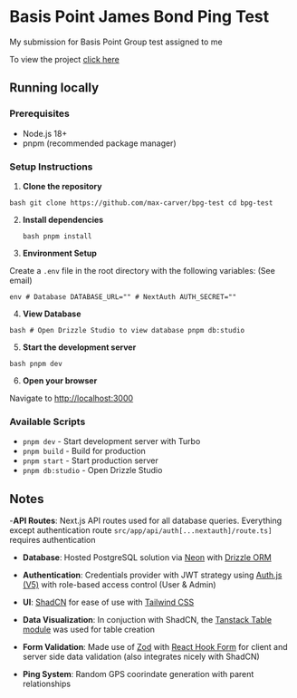 # Basis Point James Bond Ping Test

My submission for Basis Point Group test assigned to me

To view the project [click here](https://nextjs.org)

## Running locally

### Prerequisites

- Node.js 18+
- pnpm (recommended package manager)

### Setup Instructions

1. **Clone the repository**

`bash git clone https://github.com/max-carver/bpg-test cd bpg-test `

2. **Install dependencies**

   `bash pnpm install `

3. **Environment Setup**

Create a `.env` file in the root directory with the following variables: (See email)

`env # Database DATABASE_URL="" # NextAuth AUTH_SECRET=""`

4. **View Database**

`bash # Open Drizzle Studio to view database pnpm db:studio`

5. **Start the development server**

`bash pnpm dev `

6. **Open your browser**

Navigate to [http://localhost:3000](http://localhost:3000)

### Available Scripts

- `pnpm dev` - Start development server with Turbo
- `pnpm build` - Build for production
- `pnpm start` - Start production server
- `pnpm db:studio` - Open Drizzle Studio

## Notes

-**API Routes**: Next.js API routes used for all database queries. Everything except authentication route `src/app/api/auth[...nextauth]/route.ts]` requires
authentication

- **Database**: Hosted PostgreSQL solution via [Neon](https://neon.com/) with [Drizzle ORM](https://orm.drizzle.team/)

- **Authentication**: Credentials provider with JWT strategy using [Auth.js (V5)](https://authjs.dev/) with role-based access control (User & Admin)

- **UI**: [ShadCN](https://ui.shadcn.com/) for ease of use with [Tailwind CSS](https://tailwindcss.com/)

- **Data Visualization**: In conjuction with ShadCN, the [Tanstack Table module](https://tanstack.com/table) was used for table creation

- **Form Validation**: Made use of [Zod](https://zod.dev/) with [React Hook Form](https://react-hook-form.com/) for client and server side data validation (also integrates nicely with ShadCN)

- **Ping System**: Random GPS coorindate generation with parent relationships
